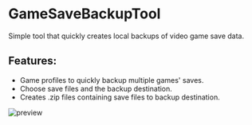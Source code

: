 # GameSaveBackupTool
Simple tool that quickly creates local backups of video game save data.

## Features:
- Game profiles to quickly backup multiple games' saves.
- Choose save files and the backup destination.
- Creates .zip files containing save files to backup destination.

![preview](https://i.imgur.com/4WPFPLD.png)
